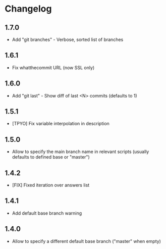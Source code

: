 # Changelog

## 1.7.0

- Add "git branches" - Verbose, sorted list of branches

## 1.6.1

- Fix whatthecommit URL (now SSL only)

## 1.6.0

- Add "git last" - Show diff of last \<N> commits (defaults to 1)

## 1.5.1

- [TPYO] Fix variable interpolation in description

## 1.5.0

- Allow to specify the main branch name in relevant scripts (usually defaults to defined base or "master")

## 1.4.2

- [FIX] Fixed iteration over answers list

## 1.4.1

- Add default base branch warning

## 1.4.0

- Allow to specify a different default base branch ("master" when empty)
